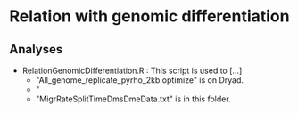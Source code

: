 # Relation with genomic differentiation

## Analyses
* RelationGenomicDifferentiation.R : This script is used to [...]
  * "All_genome_replicate_pyrho_2kb.optimize" is on Dryad.
  * "
  *  "MigrRateSplitTimeDmsDmeData.txt" is in this folder.
